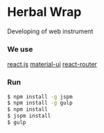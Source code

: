 # Herbal Wrap

Developing of web instrument

### We use

[react.js](http://facebook.github.io/react/index.html)
[material-ui](http://www.material-ui.com/)
[react-router](https://github.com/rackt/react-router)

### Run

```sh
$ npm install -g jspm
$ npm install -g gulp
$ npm install
$ jspm install
$ gulp
```
